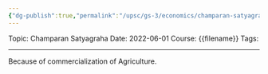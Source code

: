 ```yaml
---
{"dg-publish":true,"permalink":"/upsc/gs-3/economics/champaran-satyagraha/","dgHomeLink":true,"dgPassFrontmatter":false}
---
```


Topic: Champaran Satyagraha
Date: 2022-06-01
Course: {{filename}}
Tags: 

---



Because of commercialization of Agriculture.
